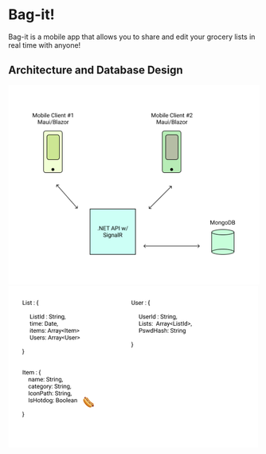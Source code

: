 # Bag-it!
Bag-it is a mobile app that allows you to share and edit your grocery lists in real time with anyone!
## Architecture and Database Design
![System Architecture](https://raw.githubusercontent.com/jsam07/bag-it/main/BagIt/Resources/Images/Architecture.png)
![Data Structure](https://raw.githubusercontent.com/jsam07/bag-it/main/BagIt/Resources/Images/Data.png)
